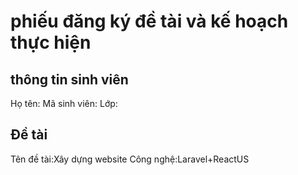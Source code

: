 # phiếu đăng ký đề tài và kế hoạch thực hiện
## thông tin sinh viên
Họ tên:
Mã sinh viên:
Lớp:
## Đề tài
Tên đề tài:Xây dựng website
Công nghệ:Laravel+ReactUS

